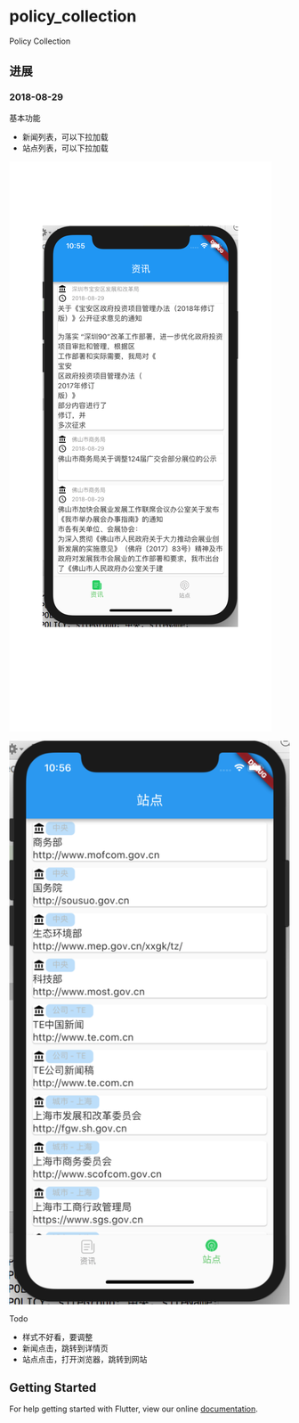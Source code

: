 # policy_collection

Policy Collection

## 进展

### 2018-08-29

基本功能

- 新闻列表，可以下拉加载
- 站点列表，可以下拉加载

![新闻列表](snapshots/news_list_20180829.png)

![站点列表](snapshots/site_list_20180829.png)


Todo

- 样式不好看，要调整
- 新闻点击，跳转到详情页
- 站点点击，打开浏览器，跳转到网站







## Getting Started

For help getting started with Flutter, view our online
[documentation](https://flutter.io/).
